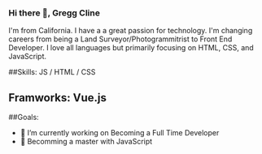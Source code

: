 ### Hi there 👋, Gregg Cline

I'm from California. I have a a great passion for technology. I'm changing careers from being a Land Surveyor/Photogrammitrist to Front End Developer. I love all languages but primarily focusing on HTML, CSS, and JavaScript.

##Skills: JS / HTML / CSS

## Framworks: Vue.js

##Goals:
- 🔭 I’m currently working on Becoming a Full Time Developer 
- 🌱 Becomming a master with JavaScript 

